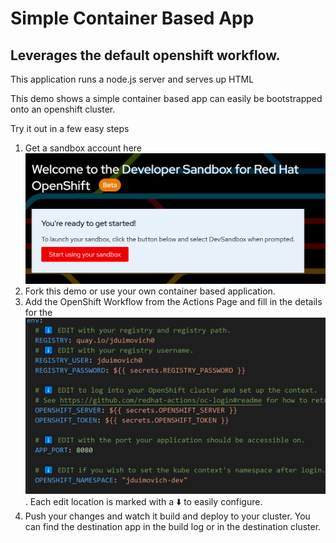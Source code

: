 # Simple Container Based App 

## Leverages the default openshift workflow. 

This application runs a node.js server and serves up HTML

This demo shows a simple container based app can easily be bootstrapped onto an openshift cluster.

Try it out in a few easy steps

1. Get a sandbox account here ![OpenShift Sandbox Account](sandbox.png)
2. Fork this demo or use your own container based application.
3. Add the OpenShift Workflow from the Actions Page and fill in the details for the ![destination](editconfig.png).  Each edit location is marked with  a  ⬇️ to easily configure.
4. Push your changes and watch it build and deploy to your cluster.  You can find the destination app in the build log or in the destination cluster. 



